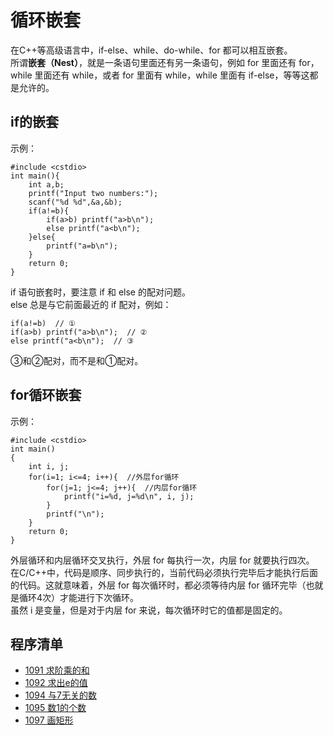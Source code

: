# 循环嵌套
在C++等高级语言中，if-else、while、do-while、for 都可以相互嵌套。  
所谓**嵌套（Nest）**，就是一条语句里面还有另一条语句，例如 for 里面还有 for，while 里面还有 while，或者 for 里面有 while，while 里面有 if-else，等等这都是允许的。  

## if的嵌套
示例：

```
#include <cstdio>
int main(){
    int a,b;
    printf("Input two numbers:");
    scanf("%d %d",&a,&b);
    if(a!=b){  
        if(a>b) printf("a>b\n");
        else printf("a<b\n");
    }else{
        printf("a=b\n");
    }
    return 0;
}
```
if 语句嵌套时，要注意 if 和 else 的配对问题。  
else 总是与它前面最近的 if 配对，例如：

```
if(a!=b)  // ①
if(a>b) printf("a>b\n");  // ②
else printf("a<b\n");  // ③
```
③和②配对，而不是和①配对。
## for循环嵌套
示例：

```
#include <cstdio>
int main()
{
    int i, j;
    for(i=1; i<=4; i++){  //外层for循环
        for(j=1; j<=4; j++){  //内层for循环
            printf("i=%d, j=%d\n", i, j);
        }
        printf("\n");
    }
    return 0;
}
```
外层循环和内层循环交叉执行，外层 for 每执行一次，内层 for 就要执行四次。  
在C/C++中，代码是顺序、同步执行的，当前代码必须执行完毕后才能执行后面的代码。这就意味着，外层 for 每次循环时，都必须等待内层 for 循环完毕（也就是循环4次）才能进行下次循环。  
虽然 i 是变量，但是对于内层 for 来说，每次循环时它的值都是固定的。
## 程序清单
* [1091	求阶乘的和](https://github.com/csxlf/ybt_ssoier_cn/blob/main/1091.cpp)
* [1092	求出e的值](https://github.com/csxlf/ybt_ssoier_cn/blob/main/1092.cpp)
* [1094	与7无关的数](https://github.com/csxlf/ybt_ssoier_cn/blob/main/1094.cpp)
* [1095	数1的个数](https://github.com/csxlf/ybt_ssoier_cn/blob/main/1095.cpp)
* [1097	画矩形](https://github.com/csxlf/ybt_ssoier_cn/blob/main/1097.cpp)